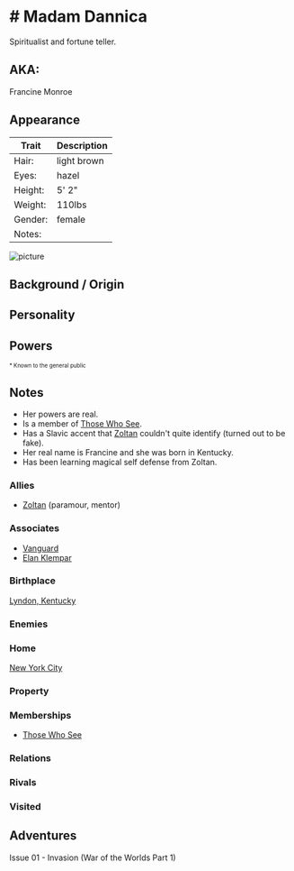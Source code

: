 <!--
type: non-player-character
created-by:
-->

# # Madam Dannica

Spiritualist and fortune teller.

## AKA:
Francine Monroe

## Appearance
Trait | Description
-- | --
Hair: | light brown
Eyes: | hazel
Height: | 5' 2"
Weight: | 110lbs
Gender: | female
Notes: |

![picture](https://i.pinimg.com/236x/ca/52/84/ca52844dcdc2821b476a3d64a6d7ed15--divination-fortune-telling.jpg)

## Background / Origin

## Personality

## Powers

<sub><sup> * Known to the general public</sup></sub>

## Notes
- Her powers are real.
- Is a member of [Those Who See](https://www.scabard.com/pbs/campaign/342132/group/899849).
- Has a Slavic accent that [Zoltan](/player_characters/Zoltan.md) couldn't quite identify (turned out to be fake).
- Her real name is Francine and she was born in Kentucky.
- Has been learning magical self defense from Zoltan.

### Allies
- [Zoltan](/player_characters/Zoltan.md) (paramour, mentor)

### Associates
- [Vanguard](/organizations/Vanguard.md)
- [Elan Klempar](Elan_Klempar.md)

### Birthplace
[Lyndon, Kentucky](https://en.wikipedia.org/wiki/Lyndon,_Kentucky)

### Enemies

### Home
[New York City](../locations/New_York_State/New_York_City/New_York_City.md)

### Property

### Memberships
- [Those Who See](/organizations/Those_Who_See.md)

### Relations

### Rivals

### Visited

## Adventures
Issue 01 - Invasion (War of the Worlds Part 1)


<!-- GM Notes
[Hero Designer File](<>)
[pdf](<>)
-->